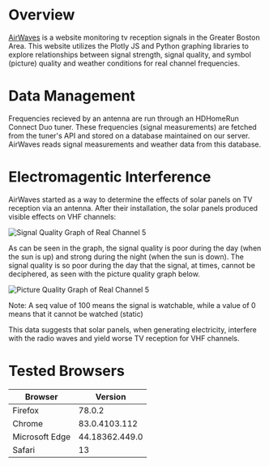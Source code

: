 # Overview
[AirWaves](http://www.employees.org:58000/) is a website monitoring tv reception signals in the Greater Boston Area. This website utilizes the Plotly JS and Python graphing libraries to explore relationships between signal strength, signal quality, and symbol (picture) quality and weather conditions for real channel frequencies. 
# Data Management
Frequencies recieved by an antenna are run through an HDHomeRun Connect Duo tuner. These frequencies (signal measurements) are fetched from the tuner's API and stored on a database maintained on our server. AirWaves reads signal measurements and weather data from this database.
# Electromagentic Interference
AirWaves started as a way to determine the effects of solar panels on TV reception via an antenna. After their installation, the solar panels produced visible effects on VHF channels:

![Signal Quality Graph of Real Channel 5](http://www.employees.org/~ad4437/channel5snq.png)

As can be seen in the graph, the signal quality is poor during the day (when the sun is up) and strong during the night (when the sun is down). The signal quality is so poor during the day that the signal, at times, cannot be deciphered, as seen with the picture quality graph below.

![Picture Quality Graph of Real Channel 5](http://www.employees.org/~ad4437/channel5seq.png)

Note: A seq value of 100 means the signal is watchable, while a value of 0 means that it cannot be watched (static)

This data suggests that solar panels, when generating electricity, interfere with the radio waves and yield worse TV reception for VHF channels.

# Tested Browsers
| Browser         | Version         |
|-----------------|-----------------|
| Firefox         | 78.0.2          |
| Chrome          | 83.0.4103.112   |
| Microsoft Edge  | 44.18362.449.0  |
| Safari          | 13              |
